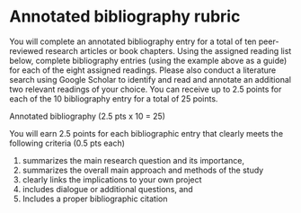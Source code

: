 # Annotated bibliography rubric

You will complete an annotated bibliography entry for a total of ten peer-reviewed research articles or book chapters. Using the assigned reading list below, complete bibliography entries (using the example above as a guide) for each of the eight assigned readings. Please also conduct a literature search using Google Scholar to identify and read and annotate an additional two relevant readings of your choice. You can receive up to 2.5 points for each of the 10 bibliography entry for a total of 25 points.

Annotated bibliography (2.5 pts x 10 = 25)

You will earn 2.5 points for each bibliographic entry that clearly meets the following criteria (0.5 pts each)

1) summarizes the main research question and its importance,
2) summarizes the overall main approach and methods of the study
3) clearly links the implications to your own project
4) includes dialogue or additional questions, and
5) Includes a proper bibliographic citation
